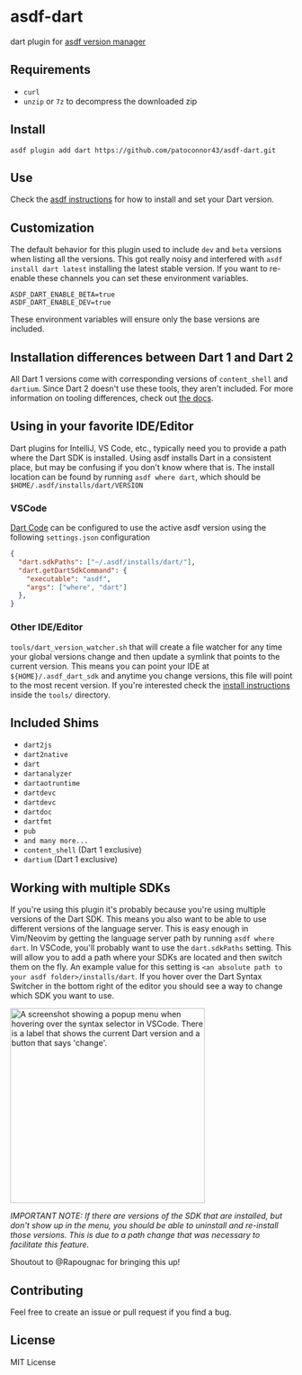 # asdf-dart
dart plugin for [asdf version manager](https://github.com/asdf-vm/asdf)


## Requirements
- `curl`
- `unzip` or `7z` to decompress the downloaded zip


## Install

```
asdf plugin add dart https://github.com/patoconnor43/asdf-dart.git
```

## Use

Check the [asdf instructions](https://asdf-vm.com/guide/getting-started.html#_5-install-a-version) for how to install and set your Dart version.

## Customization
The default behavior for this plugin used to include `dev` and `beta` versions
when listing all the versions. This got really noisy and interfered with
`asdf install dart latest` installing the latest stable version. If you want
to re-enable these channels you can set these environment variables.
```
ASDF_DART_ENABLE_BETA=true
ASDF_DART_ENABLE_DEV=true
```
These environment variables will ensure only the base versions are included.

## Installation differences between Dart 1 and Dart 2

All Dart 1 versions come with corresponding versions of `content_shell` and `dartium`. Since Dart 2 doesn't use these tools, they aren't included. For more information on tooling differences, check out [the docs](https://webdev.dartlang.org/dart-2).

## Using in your favorite IDE/Editor

Dart plugins for IntelliJ, VS Code, etc., typically need you to provide a path where the Dart SDK is installed.
Using asdf installs Dart in a consistent place, but may be confusing if you don't know where that is.
The install location can be found by running `asdf where dart`, which should be `$HOME/.asdf/installs/dart/VERSION`

### VSCode

[Dart Code](https://marketplace.visualstudio.com/items?itemName=Dart-Code.dart-code) can be configured to use the active asdf version using the following `settings.json` configuration

```json
{
  "dart.sdkPaths": ["~/.asdf/installs/dart/"],
  "dart.getDartSdkCommand": {
    "executable": "asdf",
    "args": ["where", "dart"]
  },
}
```

### Other IDE/Editor

`tools/dart_version_watcher.sh` that will create a file watcher for any time your global versions change and then update a symlink that points
to the current version. This means you can point your IDE at `${HOME}/.asdf_dart_sdk` and anytime you change versions, this file will point to
the most recent version. If you're interested check the [install instructions](./tools/README.md) inside the `tools/` directory.

## Included Shims

- `dart2js`
- `dart2native`
- `dart`
- `dartanalyzer`
- `dartaotruntime`
- `dartdevc`
- `dartdevc`
- `dartdoc`
- `dartfmt`
- `pub`
- `and many more...`
- `content_shell` (Dart 1 exclusive)
- `dartium` (Dart 1 exclusive)

## Working with multiple SDKs
If you're using this plugin it's probably because you're using multiple
versions of the Dart SDK. This means you also want to be able to use different
versions of the language server. This is easy enough in Vim/Neovim by getting
the language server path by running `asdf where dart`. In VSCode, you'll
probably want to use the `dart.sdkPaths` setting. This will allow you to add a
path where your SDKs are located and then switch them on the fly. An example
value for this setting is `<an absolute path to your asdf
folder>/installs/dart`. If you hover over the Dart Syntax Switcher in the
bottom right of the editor you should see a way to change which SDK you want to
use.

<img width="346" alt="A screenshot showing a popup menu when hovering over the
syntax selector in VSCode. There is a label that shows the current Dart version
and a button that says 'change'."
src="https://github.com/PatOConnor43/asdf-dart/assets/6657525/c82b9974-a121-4fb8-b35a-6d590bf0db7c">

*IMPORTANT NOTE: If there are versions of the SDK that are installed, but don't
show up in the menu, you should be able to uninstall and re-install those
versions. This is due to a path change that was necessary to facilitate this
feature.*

Shoutout to @Rapougnac for bringing this up!

## Contributing

Feel free to create an issue or pull request if you find a bug.

## License
MIT License
